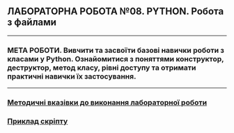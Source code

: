 ## **ЛАБОРАТОРНА РОБОТА №08. PYTHON. Робота з файлами**
---
### **МЕТА РОБОТИ**.  Вивчити та засвоїти базові навички роботи з класами у Python. Ознайомитися з поняттями конструктор, деструктор, метод класу, рівні доступу та отримати практичні навички їх застосування.
---
### [**Методичні вказівки до виконання лабораторної роботи**](/Lab_Works/Lab_08/MPT_Lab_08_Python_v1.pdf)
### [**Приклад скріпту**](/Lab_Works/Lab_08/Lab_8_test.ipynb)

